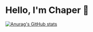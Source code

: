 # Hello, I'm Chaper 👋

[![Anurag's GitHub stats](https://github-readme-stats.vercel.app/api?username=CH4P3R)](https://github.com/CH4P3R/github-readme-stats)
